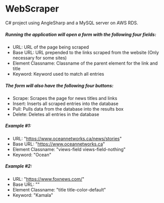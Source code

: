 # WebScraper

C# project using AngleSharp and a MySQL server on AWS RDS.

##### Running the application will open a form with the following four fields:
- URL: URL of the page being scraped
- Base URL: URL prepended to the links scraped from the website (Only necessary for some sites)
- Element Classname: Classname of the parent element for the link and title
- Keyword: Keyword used to match all entries

##### The form will also have the following four buttons:
- Scrape: Scrapes the page for news titles and links
- Insert: Inserts all scraped entries into the database
- Pull: Pulls data from the database into the results box
- Delete: Deletes all entries in the database

##### Example #1:
- URL: "https://www.oceannetworks.ca/news/stories"
- Base URL: "https://www.oceannetworks.ca"
- Element Classname: "views-field views-field-nothing"
- Keyword: "Ocean"

##### Example #2:
- URL: "https://www.foxnews.com/"
- Base URL: ""
- Element Classname: "title title-color-default"
- Keyword: "Kamala"

